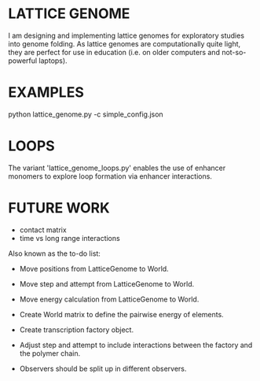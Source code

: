 # LATTICE GENOME

I am designing and implementing lattice genomes for exploratory studies into genome folding. As lattice genomes are computationally quite light, they are perfect for use in education (i.e. on older computers and not-so-powerful laptops).


# EXAMPLES

  python lattice_genome.py -c simple_config.json


# LOOPS

The variant 'lattice_genome_loops.py' enables the use of enhancer monomers to explore loop formation via enhancer interactions.


# FUTURE WORK

- contact matrix
- time vs long range interactions

Also known as the to-do list:

- Move positions from LatticeGenome to World.
- Move step and attempt from LatticeGenome to World.
- Move energy calculation from LatticeGenome to World.

- Create World matrix to define the pairwise energy of elements.
- Create transcription factory object.
- Adjust step and attempt to include interactions between the factory and the
  polymer chain.

- Observers should be split up in different observers.

